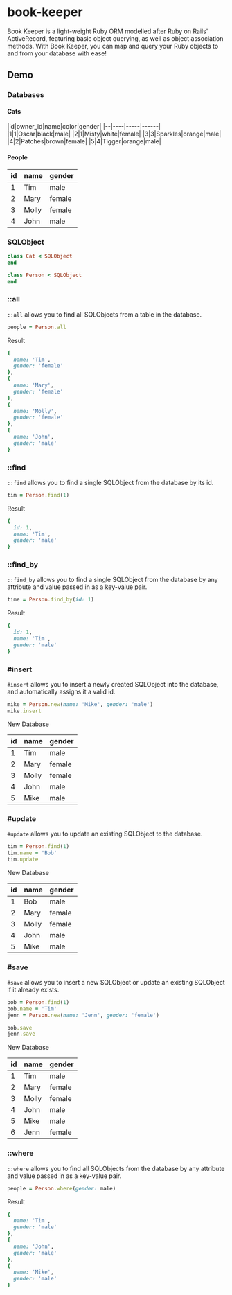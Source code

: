 # book-keeper

Book Keeper is a light-weight Ruby ORM modelled after Ruby on Rails' ActiveRecord, featuring basic object querying, as well as object association methods. With Book Keeper, you can map and query your Ruby objects to and from your database with ease!

## Demo

### Databases

#### Cats
|id|owner_id|name|color|gender|
|--|----|-----|------|
|1|1|Oscar|black|male|
|2|1|Misty|white|female|
|3|3|Sparkles|orange|male|
|4|2|Patches|brown|female|
|5|4|Tigger|orange|male|

#### People
|id|name|gender|
|--|----|------|
|1|Tim|male|
|2|Mary|female|
|3|Molly|female|
|4|John|male|

### SQLObject

```ruby
class Cat < SQLObject
end 

class Person < SQLObject
end
```

### ::all

`::all` allows you to find all SQLObjects from a table in the database.

```ruby
people = Person.all
```

Result

```ruby
{
  name: 'Tim',
  gender: 'female'
},
{
  name: 'Mary',
  gender: 'female'
},
{
  name: 'Molly',
  gender: 'female'
},
{
  name: 'John',
  gender: 'male'
}
```

### ::find

`::find` allows you to find a single SQLObject from the database by its id.

```ruby
tim = Person.find(1)
```

Result

```ruby
{
  id: 1,
  name: 'Tim',
  gender: 'male'
}
```

### ::find_by

`::find_by` allows you to find a single SQLObject from the database by any attribute and value passed in as a key-value pair.

```ruby
time = Person.find_by(id: 1)
```

Result

```ruby
{
  id: 1,
  name: 'Tim',
  gender: 'male'
}
```

### #insert

`#insert` allows you to insert a newly created SQLObject into the database, and automatically assigns it a valid id.

```ruby
mike = Person.new(name: 'Mike', gender: 'male')
mike.insert
```
New Database

|id|name|gender|
|--|----|------|
|1|Tim|male|
|2|Mary|female|
|3|Molly|female|
|4|John|male|
|5|Mike|male|

### #update

`#update` allows you to update an existing SQLObject to the database.

```ruby
tim = Person.find(1)
tim.name = 'Bob'
tim.update
```

New Database

|id|name|gender|
|--|----|------|
|1|Bob|male|
|2|Mary|female|
|3|Molly|female|
|4|John|male|
|5|Mike|male|

### #save

`#save` allows you to insert a new SQLObject or update an existing SQLObject if it already exists.

```ruby
bob = Person.find(1)
bob.name = 'Tim'
jenn = Person.new(name: 'Jenn', gender: 'female')

bob.save
jenn.save
```

New Database

|id|name|gender|
|--|----|------|
|1|Tim|male|
|2|Mary|female|
|3|Molly|female|
|4|John|male|
|5|Mike|male|
|6|Jenn|female|

### ::where

`::where` allows you to find all SQLObjects from the database by any attribute and value passed in as a key-value pair.

```ruby
people = Person.where(gender: male)
```

Result

```ruby
{
  name: 'Tim',
  gender: 'male'
},
{
  name: 'John',
  gender: 'male'
},
{
  name: 'Mike',
  gender: 'male'
}
```

